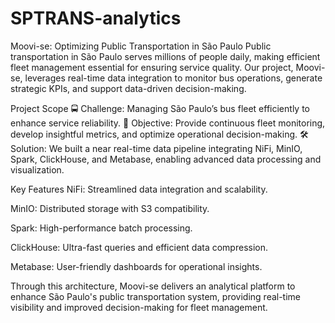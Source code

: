 # SPTRANS-analytics
Moovi-se: Optimizing Public Transportation in São Paulo
Public transportation in São Paulo serves millions of people daily, making efficient fleet management essential for ensuring service quality. Our project, Moovi-se, leverages real-time data integration to monitor bus operations, generate strategic KPIs, and support data-driven decision-making.

Project Scope
🚍 Challenge: Managing São Paulo’s bus fleet efficiently to enhance service reliability.
🎯 Objective: Provide continuous fleet monitoring, develop insightful metrics, and optimize operational decision-making.
🛠 Solution: We built a near real-time data pipeline integrating NiFi, MinIO, Spark, ClickHouse, and Metabase, enabling advanced data processing and visualization.

Key Features
NiFi: Streamlined data integration and scalability.

MinIO: Distributed storage with S3 compatibility.

Spark: High-performance batch processing.

ClickHouse: Ultra-fast queries and efficient data compression.

Metabase: User-friendly dashboards for operational insights.

Through this architecture, Moovi-se delivers an analytical platform to enhance São Paulo's public transportation system, providing real-time visibility and improved decision-making for fleet management.


